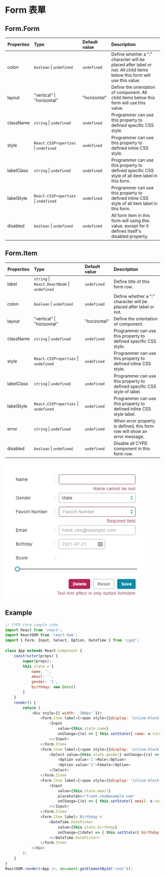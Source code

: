# Form 表單

## Form.Form

Properties      | Type                                              | Default value     | Description
----------------|:--------------------------------------------------|:------------------|:----------------------
colon           | `boolean` \| `undefined`                          | `undefined`       | Define whether a ":" character will be placed after label or not. All child items below this form will use this value.
layout          | "vertical" \| "horizontal"                        | "horizontal"      | Define the orientation of component. All child items below this form will use this value.
className       | `string` \| `undefined`                           | `undefined`       | Programmer can use this property to defined specific CSS style.
style           | `React.CSSProperties` \| `undefined`              | `undefined`       | Programmer can use this property to defined inline CSS style.
labelClass      | `string` \| `undefined`                           | `undefined`       | Programmer can use this property to defined specific CSS style of all item label in this form.
labelStyle      | `React.CSSProperties` \| `undefined`              | `undefined`       | Programmer can use this property to defined inline CSS style of all item label in this form.
disabled        | `boolean` \| `undefined`                          | `undefined`       | All form item in this form will using this value, except for it defines itself's disabled property.

## Form.Item

Properties      | Type                                              | Default value     | Description
----------------|:--------------------------------------------------|:------------------|:----------------------
label           | `string` \| `React.ReactNode` \| `undefined`      | `undefined`       | Define title of this form row.
colon           | `boolean` \| `undefined`                          | `undefined`       | Define whether a ":" character will be placed after label or not.
layout          | "vertical" \| "horizontal"                        | "horizontal"      | Define the orientation of component.
className       | `string` \| `undefined`                           | `undefined`       | Programmer can use this property to defined specific CSS style.
style           | `React.CSSProperties` \| `undefined`              | `undefined`       | Programmer can use this property to defined inline CSS style.
labelClass      | `string` \| `undefined`                           | `undefined`       | Programmer can use this property to defined specific CSS style of label.
labelStyle      | `React.CSSProperties` \| `undefined`              | `undefined`       | Programmer can use this property to defined inline CSS style label.
error           | `string` \| `undefined`                           | `undefined`       | When error property is defined, this form row will show an error message.
disabled        | `boolean` \| `undefined`                          | `undefined`       | Disable all CYPD component in this form row.

![](../../image/form_demo.jpg)

## Example

```javascript
// CYPD Form sample code
import React from 'react';
import ReactDOM from 'react-dom';
import { Form, Input, Select, Option, DateTime } from 'cypd';

class App extends React.Component {
    constructor(props) {
        super(props);
        this.state = {
            name: '',
            email: '',
            gender: '1',
            birthday: new Date()
        }
    }
    render() {
        return ( 
            <div style={{ width: '300px' }}>
                <Form.Item label={<span style={{display: 'inline-block', width: '55.5px'}}>Name</span>}>
                    <Input 
                        value={this.state.name} 
                        onChange={(e) => { this.setState({ name: e.target.name }); }}
                    ></Input>
                </Form.Item>
                <Form.Item label={<span style={{display: 'inline-block', width: '55.5px'}}>Gender</span>}>
                    <Select value={this.state.gender} onChange={(v) => { this.setState({ gender: v }); }}>
                        <Option value='1'>Male</Option>
                        <Option value='2'>Female</Option>
                    </Select>
                </Form.Item>
                <Form.Item label={<span style={{display: 'inline-block', width: '55.5px'}}>Email</span>}>
                    <Input
                        value={this.state.email}
                        placeholder="frank.cho@example.com"
                        onChange={(e) => { this.setState({ email: e.target.name }); }}
                    ></Input>
                </Form.Item>
                <Form.Item label='Birthday'>
                    <DateTime.DatePicker 
                        value={this.state.birthday} 
                        onChange={(date) => { this.setState({ birthday: date }); }} 
                    ></DateTime.DatePicker>
                </Form.Item>
            </div>
        );
    }
}
ReactDOM.render(<App />, document.getElementById('root'));
```